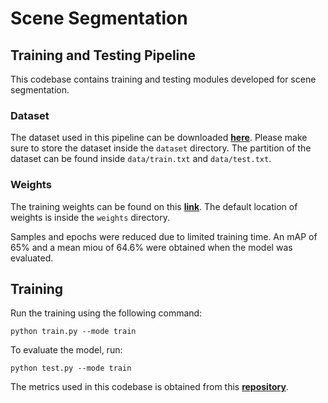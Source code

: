 # Scene Segmentation

## Training and Testing Pipeline

This codebase contains training and testing modules developed for scene segmentation.

### Dataset

The dataset used in this pipeline can be downloaded **[here](https://drive.google.com/file/d/1oZSOkd4lFmbY205VKQ9aPv1Hz3T_-N6e/view?usp=sharing)**. Please make sure to store the dataset inside the `dataset` directory. The partition of the dataset can be found inside `data/train.txt` and `data/test.txt`.

### Weights

The training weights can be found on this **[link](https://drive.google.com/file/d/1YfSpdh6uVjydiVl01f-Gavv9JM4VGt-s/view?usp=sharing)**. The default location of weights is inside the `weights` directory. 

Samples and epochs were reduced due to limited training time. An mAP of 65% and a mean miou of 64.6% were obtained when the model was evaluated.

## Training

Run the training using the following command:

```
python train.py --mode train
```

To evaluate the model, run:

```
python test.py --mode train
```

The metrics used in this codebase is obtained from this **[repository](https://github.com/eluv-io/elv-ml-challenge)**.